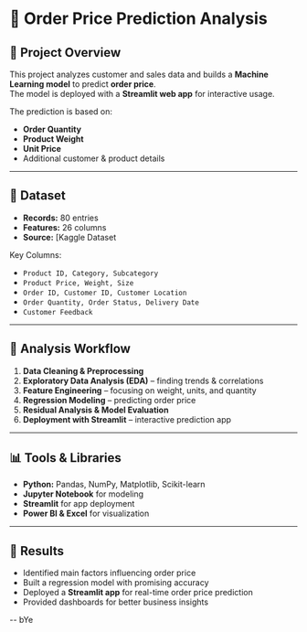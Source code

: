 # 🛒 Order Price Prediction Analysis

## 📌 Project Overview
This project analyzes customer and sales data and builds a **Machine Learning model** to predict **order price**.  
The model is deployed with a **Streamlit web app** for interactive usage.

The prediction is based on:
- **Order Quantity**
- **Product Weight**
- **Unit Price**
- Additional customer & product details

---

## 📂 Dataset
- **Records:** 80 entries  
- **Features:** 26 columns  
- **Source:** [Kaggle Dataset  

Key Columns:
- `Product ID, Category, Subcategory`
- `Product Price, Weight, Size`
- `Order ID, Customer ID, Customer Location`
- `Order Quantity, Order Status, Delivery Date`
- `Customer Feedback`

---

## 🔎 Analysis Workflow
1. **Data Cleaning & Preprocessing**  
2. **Exploratory Data Analysis (EDA)** – finding trends & correlations  
3. **Feature Engineering** – focusing on weight, units, and quantity  
4. **Regression Modeling** – predicting order price  
5. **Residual Analysis & Model Evaluation**  
6. **Deployment with Streamlit** – interactive prediction app  

---

## 📊 Tools & Libraries
- **Python:** Pandas, NumPy, Matplotlib, Scikit-learn  
- **Jupyter Notebook** for modeling  
- **Streamlit** for app deployment  
- **Power BI & Excel** for visualization  

---

## 🚀 Results
- Identified main factors influencing order price  
- Built a regression model with promising accuracy  
- Deployed a **Streamlit app** for real-time order price prediction  
- Provided dashboards for better business insights  

--
bYe

